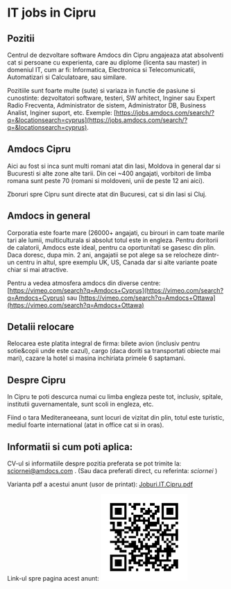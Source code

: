 # IT jobs in Cipru

## Pozitii
Centrul de dezvoltare software Amdocs din Cipru angajeaza atat absolventi cat si persoane cu experienta, care au diplome (licenta sau master) in domeniul IT, cum ar fi: Informatica, Electronica si Telecomunicatii, Automatizari si Calculatoare, sau similare.

Pozitiile sunt foarte multe (sute) si variaza in functie de pasiune si cunostinte: dezvoltatori software, testeri, SW arhitect, Inginer sau Expert Radio Frecventa, Administrator de sistem, Administrator DB, Business Analist, Inginer suport, etc. Exemple:  [https://jobs.amdocs.com/search/?q=&locationsearch=cyprus](https://jobs.amdocs.com/search/?q=&locationsearch=cyprus).

## Amdocs Cipru
Aici au fost si inca sunt multi romani atat din Iasi, Moldova in general dar si Bucuresti si alte zone alte tarii. Din cei ~400 angajati, vorbitori de limba romana sunt peste 70 (romani si moldoveni, unii de peste 12 ani aici). 

Zboruri spre Cipru sunt directe atat din Bucuresi, cat si din Iasi si Cluj.

## Amdocs in general
Corporatia este foarte mare (26000+ angajati, cu birouri in cam toate marile tari ale lumii,  multiculturala si absolut totul este in engleza. Pentru doritorii de calatorii, Amdocs este ideal, pentru ca oportunitati se gasesc din plin.
Daca doresc, dupa min. 2 ani, angajatii se pot alege sa se relocheze dintr-un centru in altul, spre exemplu UK, US, Canada dar si alte variante poate chiar si mai atractive.

Pentru a vedea atmosfera amdocs din diverse centre: [https://vimeo.com/search?q=Amdocs+Cyprus](https://vimeo.com/search?q=Amdocs+Cyprus) sau [https://vimeo.com/search?q=Amdocs+Ottawa](https://vimeo.com/search?q=Amdocs+Ottawa)

## Detalii relocare
Relocarea este platita integral de firma: bilete avion (inclusiv pentru sotie&copii unde este cazul), cargo (daca doriti sa transportati obiecte mai mari),  cazare la hotel si masina inchiriata primele 6 saptamani.

## Despre Cipru
In Cipru te poti descurca numai cu limba engleza peste tot, inclusiv, spitale, institutii guvernamentale, sunt scoli in engleza, etc.

Fiind o tara Mediteraneeana, sunt locuri de vizitat din plin, totul este turistic, mediul foarte international (atat in office cat si in oras).

## Informatii si cum poti aplica:
CV-ul si informatiile despre pozitia preferata se pot trimite la: [sciornei@amdocs.com](mailto:sciornei@amdocs.com) .
(Sau daca preferati direct, cu referinta: *sciornei* )

Varianta pdf a acestui anunt (usor de printat): [Joburi.IT.Cipru.pdf](https://github.com/sebastianciornei/Joburi.IT.Cipru/blob/master/pdf/Joburi.IT.Cipru.pdf)

Link-ul spre pagina acest anunt: ![IT Jobs Cipru inginer software](/images/Joburi.IT.Cipru.png)   

